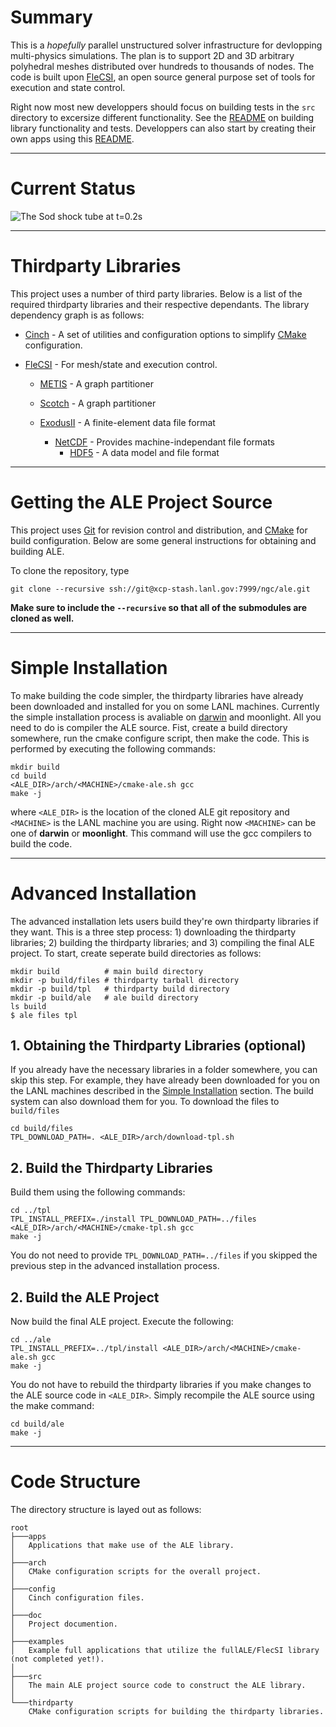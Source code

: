 # Summary

This is a *hopefully* parallel unstructured solver infrastructure for
devlopping multi-physics simulations. The plan is to support 2D and 3D
arbitrary polyhedral meshes distributed over hundreds to thousands of
nodes. The code is built upon
[FleCSI](https://github.com/flecsi/flecsi), an open source general
purpose set of tools for execution and state control.

Right now most new developpers should focus on building tests in the
`src` directory to excersize different functionality.  See the
[README](src) on building library functionality and tests. Developpers
can also start by creating their own apps using this [README](apps).

---

# Current Status


![The Sod shock tube at t=0.2s](sod.png)

---

# Thirdparty Libraries

This project uses a number of third party libraries.  Below is a list
of the required thirdparty libraries and their respective
dependants. The library dependency graph is as follows:

- [Cinch](https://github.com/losalamos/cinch) - A set of utilities and
  configuration options to simplify [CMake](https://cmake.org/)
  configuration.
  
  
- [FleCSI](https://github.com/flecsi/flecsi) - For mesh/state and
  execution control. 
    - [METIS](http://glaros.dtc.umn.edu/gkhome/metis/metis/overview) -
      A graph partitioner
      
    - [Scotch](https://www.labri.fr/perso/pelegrin/scotch/) - A graph
      partitioner
      
    - [ExodusII](https://sourceforge.net/projects/exodusii/) - A
      finite-element data file format
        - [NetCDF](http://www.unidata.ucar.edu/software/netcdf/) -
          Provides machine-independant file formats
            - [HDF5](https://www.hdfgroup.org/HDF5/) - A data model and
              file format


---

# Getting the ALE Project Source

This project uses [Git](https://git-scm.com/) for revision control and
distribution, and [CMake](https://cmake.org/) for build configuration.
Below are some general instructions for obtaining and building ALE.

To clone the repository, type

    git clone --recursive ssh://git@xcp-stash.lanl.gov:7999/ngc/ale.git
    
**Make sure to include the `--recursive` so that all of the
submodules are cloned as well.** 


---

# <a name="simple"></a> Simple Installation

To make building the code simpler, the thirdparty libraries have
already been downloaded and installed for you on some LANL machines.
Currently the simple installation process is avaliable on
[darwin](darwin.lanl.gov) and moonlight. All you need to do is
compiler the ALE source.  Fist, create a build directory somewhere, run the
cmake configure script, then make the code.  This is performed by
executing the following commands:

    mkdir build
    cd build
    <ALE_DIR>/arch/<MACHINE>/cmake-ale.sh gcc
    make -j

where `<ALE_DIR>` is the location of the cloned ALE git
repository and `<MACHINE>` is the LANL machine you are using.
Right now `<MACHINE>` can be one of **darwin** or **moonlight**.
This command will use the gcc compilers to build the code.


---

# Advanced Installation

The advanced installation lets users build they're own thirdparty
libraries if they want.  This is a three step process:  1) downloading
the thirdparty libraries; 2) building the thirdparty
libraries; and 3) compiling the final ALE project.  To start,
create seperate build directories as follows:

    mkdir build          # main build directory
    mkdir -p build/files # thirdparty tarball directory
    mkdir -p build/tpl   # thirdparty build directory
    mkdir -p build/ale   # ale build directory
    ls build
    $ ale files tpl 



## 1. Obtaining the Thirdparty Libraries (optional)

If you already have the necessary libraries in a folder somewhere, you
can skip this step.  For example, they have already been downloaded
for you on the LANL machines described in the
[Simple Installation](#simple) section.  The build system can also
download them for you.  To download the files to `build/files`

    cd build/files
    TPL_DOWNLOAD_PATH=. <ALE_DIR>/arch/download-tpl.sh


## 2. Build the Thirdparty Libraries

Build them using the following commands: 

    cd ../tpl
    TPL_INSTALL_PREFIX=./install TPL_DOWNLOAD_PATH=../files <ALE_DIR>/arch/<MACHINE>/cmake-tpl.sh gcc
    make -j
    
You do not need to provide `TPL_DOWNLOAD_PATH=../files` if you skipped
the previous step in the advanced installation process.


## 2. Build the ALE Project

Now build the final ALE project.  Execute the following:

    cd ../ale
    TPL_INSTALL_PREFIX=../tpl/install <ALE_DIR>/arch/<MACHINE>/cmake-ale.sh gcc
    make -j
    
You do not have to rebuild the thirdparty libraries if you make
changes to the ALE source code in `<ALE_DIR>`.  Simply recompile the
ALE source using the make command:

    cd build/ale
    make -j



---

# Code Structure

The directory structure is layed out as follows:

```
root
├───apps
│   Applications that make use of the ALE library.
│
├───arch
│   CMake configuration scripts for the overall project.
│
├───config
│   Cinch configuration files.
│
├───doc
│   Project documention.
│
├───examples
│   Example full applications that utilize the fullALE/FlecSI library (not completed yet!).
│
├───src
│   The main ALE project source code to construct the ALE library.
│
└───thirdparty
    CMake configuration scripts for building the thirdparty libraries.
```
